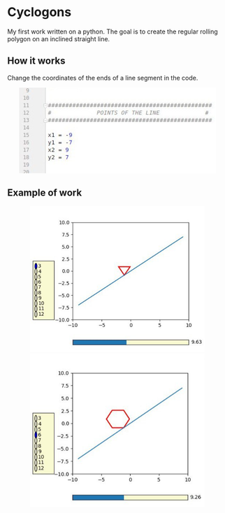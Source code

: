# Cyclogons
My first work written on a python.
The goal is to create the regular rolling polygon on an inclined straight line.

## How it works
Change the coordinates of the ends of a line segment in the code.
<p align="center">
  <img src="https://github.com/kazakov24alex/cyclogons/blob/master/docs/pic1.png"/>
</p>

## Example of work
<p align="center">
  <img src="https://github.com/kazakov24alex/cyclogons/blob/master/docs/pic2.png" width="400"/>
  <img src="https://github.com/kazakov24alex/cyclogons/blob/master/docs/pic3.png" width="400"/>
</p>